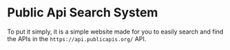 # Public Api Search System

To put it simply, it is a simple website made for you to easily search and find the APIs in the `https://api.publicapis.org/` API.
